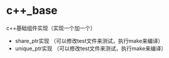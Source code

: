 # c++_base
c++基础组件实现（实现一个加一个）
- share_ptr实现 （可以修改test文件来测试，执行make来编译）
- unique_ptr实现 （可以修改test文件来测试，执行make来编译）